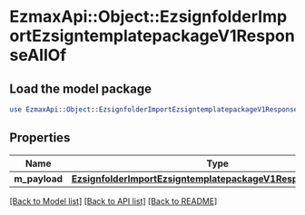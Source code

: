 # EzmaxApi::Object::EzsignfolderImportEzsigntemplatepackageV1ResponseAllOf

## Load the model package
```perl
use EzmaxApi::Object::EzsignfolderImportEzsigntemplatepackageV1ResponseAllOf;
```

## Properties
Name | Type | Description | Notes
------------ | ------------- | ------------- | -------------
**m_payload** | [**EzsignfolderImportEzsigntemplatepackageV1ResponseMPayload**](EzsignfolderImportEzsigntemplatepackageV1ResponseMPayload.md) |  | 

[[Back to Model list]](../README.md#documentation-for-models) [[Back to API list]](../README.md#documentation-for-api-endpoints) [[Back to README]](../README.md)


